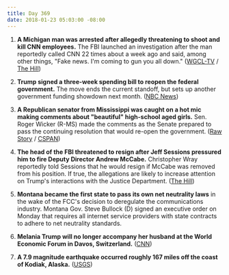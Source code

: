 ```yaml
---
title: Day 369
date: 2018-01-23 05:03:00 -08:00
---
```


1. **A Michigan man was arrested after allegedly threatening to shoot and kill CNN employees.** The FBI launched an investigation after the man reportedly called CNN 22 times about a week ago and said, among other things, "Fake news. I'm coming to gun you all down." ([WGCL-TV](http://www.cbs46.com/story/37323169/feds-man-threatened-to-kill-cnn-employees) / [The Hill](http://thehill.com/media/370207-man-arrested-after-threatening-to-kill-cnn-employees))

2. **Trump signed a three-week spending bill to reopen the federal government.** The move ends the current standoff, but sets up another government funding showdown next month. ([NBC News](https://www.nbcnews.com/politics/politics-news/senate-poised-pass-bill-end-government-shutdown-n839861))

3. **A Republican senator from Mississippi was caught on a hot mic making comments about "beautiful" high-school aged girls.** Sen. Roger Wicker (R-MS) made the comments as the Senate prepared to pass the continuing resolution that would re-open the government.  ([Raw Story](https://www.rawstory.com/2018/01/watch-hot-mic-catches-gop-senator-ogling-beautiful-teenaged-girls-fellow-lawmaker/) / [CSPAN](http://www.dailymotion.com/video/x6djgww))

4. **The head of the FBI threatened to resign after Jeff Sessions pressured him to fire Deputy Director Andrew McCabe.** Christopher Wray reportedly told Sessions that he would resign if McCabe was removed from his position. If true, the allegations are likely to increase attention on Trump's interactions with the Justice Department. ([The Hill](http://thehill.com/homenews/administration/370203-wray-threatened-to-resign-after-sessions-pressured-him-to-fire-fbi))

5. **Montana became the first state to pass its own net neutrality laws** in the wake of the FCC's decision to deregulate the communications industry. Montana Gov. Steve Bullock (D) signed an executive order on Monday that requires all internet service providers with state contracts to adhere to net neutrality standards.

6. **Melania Trump will no longer accompany her husband at the World Economic Forum in Davos, Switzerland.** ([CNN](https://www.cnn.com/2018/01/22/politics/melania-trump-davos/index.html))

7. **A 7.9 magnitude earthquake occurred roughly 167 miles off the coast of Kodiak, Alaska.** ([USGS](https://earthquake.usgs.gov/earthquakes/eventpage/us2000cmy3#executive))